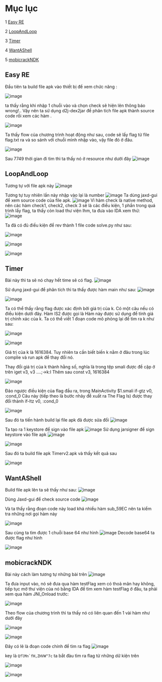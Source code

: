 # Mục lục


1	[Easy RE](#01)

2	[LoopAndLoop](#02)

3	[Timer](#03)

4	[WantAShell](#04)

5	[mobicrackNDK](#05)





<a name=01></a>
## Easy RE

Đầu tiên ta build file apk vào thiết bị để xem chức năng :

![image](https://user-images.githubusercontent.com/77602549/171031052-21c497ea-5213-4bb2-a756-689558d0b3cb.png)

ta thấy rằng khi nhập 1 chuỗi vào và chọn check sẽ hiện lên thông báo wrong!.. Vậy nên ta sử dụng d2j-dex2jar để phân tích file apk thành source code rồi xem các hàm .

![image](https://user-images.githubusercontent.com/77602549/171032491-ce483dd4-2c5a-480a-a0b1-524ddc75a208.png)

Ta thấy flow của chương trình hoạt động như sau, code sẽ lấy flag từ file flag.txt ra và so sánh với chuỗi mình nhập vào, vậy file đó ở đâu.


![image](https://user-images.githubusercontent.com/77602549/171032931-a4ca839b-46e5-4e0d-b807-e02f3b558a50.png)

Sau 7749 thời gian đi tìm thì ta thấy nó ở resource như dưới đây
![image](https://user-images.githubusercontent.com/77602549/171034525-228935b8-c0f0-4f3d-b1c6-669f176020d8.png)
<a name=02></a>
## LoopAndLoop

Tương tự với file apk này
![image](https://user-images.githubusercontent.com/77602549/171035225-5454473c-8897-4a02-8a01-26f16f7302de.png)

Tương tự tuy nhiên lần này nhập vào lại là number
![image](https://user-images.githubusercontent.com/77602549/171035292-60524fd0-6993-4013-a326-3ffa35f1c1dc.png)
Ta dùng jaxd-gui để xem source code của file apk.
![image](https://user-images.githubusercontent.com/77602549/171035356-1c8aae8e-3eb7-4b34-93d6-0136158565e0.png)
Vì hàm check là native method, nên các hàm check1, check2, check 3 sẽ là các điều kiện, 1 phần trong quá trình lấy flag, ta thấy còn load thư viện lhm, ta đưa vào IDA xem thử:
![image](https://user-images.githubusercontent.com/77602549/171035671-ad10a86f-7785-43ab-ad16-3fb7722f9e23.png)

Ta đã có đủ điều kiện để rev thành 1 file  code solve.py như sau:

![image](https://user-images.githubusercontent.com/77602549/171037207-54c6f063-dca9-4cab-973c-d49b429178f7.png)


![image](https://user-images.githubusercontent.com/77602549/171037174-69698851-b324-4ef0-adbd-50fc04e844ae.png)

![image](https://user-images.githubusercontent.com/77602549/171037153-3ffa3f20-9c72-4f12-9de3-71d42b7caeae.png)

<a name=03></a>
## Timer

Bài này thì ta sẽ nó chạy hết time sẽ có flag.
![image](https://user-images.githubusercontent.com/77602549/171037459-45274a24-f2f0-4549-9a98-4873814f9928.png)

Sử dụng jaxd-gui để phân tích thì ta thấy được hàm main như sau:
![image](https://user-images.githubusercontent.com/77602549/171038497-9018b367-e5d2-47e1-a7fa-5876d0b90d73.png)

![image](https://user-images.githubusercontent.com/77602549/171040548-874a86ed-c5c4-4c61-b4f2-a734f835eb5b.png)

Ta có thể thấy rằng flag được xác định bởi giá trị của k. Có một câu nếu có điều kiện dưới đây. Hàm IS2
được gọi là Hàm này được sử dụng để tính giá trị chính xác của k. Ta có thể viết 1 đoạn code mô phỏng lại để tìm ra k như sau:

![image](https://user-images.githubusercontent.com/77602549/171043548-fde4befe-6378-43b1-8e4d-3eac16086e85.png)


![image](https://user-images.githubusercontent.com/77602549/171043510-6dbaedfe-a466-4c5b-b115-34c91e3bfc52.png)

Giá trị của k là 1616384. Tuy nhiên ta cần biết biến k nằm ở đâu trong lúc complie và run apk để thay đổi nó. 

Thay đổi giá trị của k thành hằng số, nghĩa là trong tệp smali được đề cập ở trên
iget v3, v3 ....;->k:I
Thêm sau
const v3, 1616384

![image](https://user-images.githubusercontent.com/77602549/171141365-6de617e1-56e1-426d-b88f-886d66f6da32.png)


Đảo ngược điều kiện của flag đầu ra, trong MainActivity $1.smali
if-gtz v0, :cond_0
Câu này (tiếp theo là bước nhảy để xuất ra The Flag Is) được thay đổi thành
if-ltz v0, :cond_0


![image](https://user-images.githubusercontent.com/77602549/171141540-67c4e2e8-29aa-4ae1-9030-66ab40f99aab.png)


Sau đó ta tiến hành build lại file apk đã được sửa đổi
![image](https://user-images.githubusercontent.com/77602549/171141687-13db268d-d15f-44e2-9c80-74391c8d79e1.png)

Ta tạo ra 1 keystore để sign vào file apk
![image](https://user-images.githubusercontent.com/77602549/171142215-da2ff46b-d6bf-4eec-aa4a-630c001d020e.png)
Sử dụng jarsigner để sign keystore vào file apk
![image](https://user-images.githubusercontent.com/77602549/171143258-a8bf817c-cfbb-4fd6-9374-ed12d3b0882d.png)

![image](https://user-images.githubusercontent.com/77602549/171143299-b2dc41f8-ffaa-4f1a-aa39-bfc4961183b0.png)

Sau đó ta build file apk Timerv2.apk và thấy kết quả sau

![image](https://user-images.githubusercontent.com/77602549/171144196-3faddb32-352b-422c-b4cf-a221b8321a9b.png)
<a name=04></a>
## WantAShell

Build file apk lên ta sẽ thấy như sau:
![image](https://user-images.githubusercontent.com/77602549/171144441-7563d46a-5f6b-43ed-a07d-30c987880fe7.png)

Dùng Jaxd-gui để check source code 
![image](https://user-images.githubusercontent.com/77602549/171144805-4b302b9e-f89a-40bf-89bd-60c7be9e8d17.png)

Và ta thấy rằng đoạn code này load khá nhiều hàm sub_59EC nên ta kiểm tra những nơi gọi hàm này

![image](https://user-images.githubusercontent.com/77602549/171217668-a07a718e-cdf0-4df5-932c-139b40c53ff1.png)

Sau cùng ta tìm được 1 chuỗi base 64 như hình 
![image](https://user-images.githubusercontent.com/77602549/171217690-69fe2d6e-adfc-4a87-9b24-831e564d147f.png)
Decode base64 ta được flag như hình

![image](https://user-images.githubusercontent.com/77602549/171217874-0bf69db2-ede2-4e4a-9407-f68f96906ac1.png)


<a name=05></a>
## mobicrackNDK

Bài này cách làm tương tự những bài trên
![image](https://user-images.githubusercontent.com/77602549/171229805-2ff6e6eb-e6bf-407d-8cc3-ae52115192b3.png)

Ta đưa input vào, nó sẽ đưa qua hàm testFlag xem có thoả mãn hay không, tiếp tục mở thư viện của nó bằng IDA để tìm xem hàm testFlag ở đâu, ta phải xem qua hàm JNI_Onload trước:

![image](https://user-images.githubusercontent.com/77602549/171229901-7327a0e0-2e4f-4195-9fad-ba4ce8c11522.png)

Theo flow của chương trình thì ta thấy nó có liên quan đến 1 vài hàm như dưới đây

![image](https://user-images.githubusercontent.com/77602549/171229946-94d2b443-c28d-4983-8439-7191dcdcba2e.png)

![image](https://user-images.githubusercontent.com/77602549/171230008-0c004f03-22ac-47aa-9486-98954be910ec.png)

Đây có lẽ là đoạn code chính để tìm ra flag
![image](https://user-images.githubusercontent.com/77602549/171230304-8b073693-0cc4-4415-a66e-f7e670b3255b.png)


key là ```QflMn`fH,ZHVW^7c``` ta bắt đàu tìm ra flag từ những dữ kiện trên

![image](https://user-images.githubusercontent.com/77602549/171234042-ed6d6735-8b8f-4446-902b-8adeebfdfabf.png)

![image](https://user-images.githubusercontent.com/77602549/171233944-9b62501d-6ebc-4d8a-b716-f0cafe6faa94.png)
  
